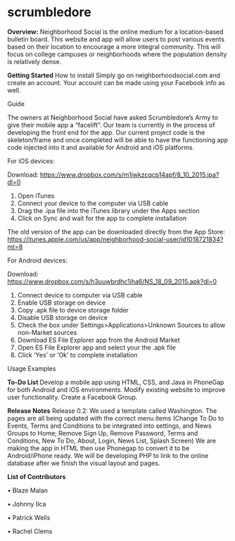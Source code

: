 # scrumbledore
<b>Overview:</b>
  Neighborhood Social is the online medium for a location-based bulletin board. This website and app will allow users to post various events based on their location to encourage a more integral community. This will focus on college campuses or neighborhoods where the population density is relatively dense.



<b>Getting Started</b>
  How to install
    Simply go on neighborhoodsocial.com and create an account. Your account can be made using your Facebook info as well. 
  
  Guide

The owners at Neighborhood Social have asked Scrumbledore’s Army to give their mobile app a “facelift”. Our team is currently in the process of developing the front end for the app. Our current project code is the skeleton/frame and once completed will be able to have the functioning app code injected into it and available for Android and iOS platforms.

For iOS devices:

Download: https://www.dropbox.com/s/m1jwkzcqcp14apf/8_10_2015.ipa?dl=0

1. Open iTunes
2. Connect your device to the computer via USB cable
3. Drag the .ipa file into the iTunes library under the Apps section
4. Click on Sync and wait for the app to complete installation 

The old version of the app can be downloaded directly from the App Store: https://itunes.apple.com/us/app/neighborhood-social-user/id1018721834?mt=8


For Android devices:

Download: https://www.dropbox.com/s/h3uuwbrdhc1iha6/NS_18_09_2015.apk?dl=0

1. Connect device to computer via USB cable
2. Enable USB storage on device
3. Copy .apk file to device storage folder
4. Disable USB storage on device
5. Check the box under Settings>Applications>Unknown Sources to allow non-Market sources
6. Download ES File Explorer app from the Android Market
7. Open ES File Explorer app and select your the .apk file
8. Click ‘Yes’ or ‘Ok’ to complete installation

  
  Usage Examples
    


<b>To-Do List  </b>
  Develop a mobile app using HTML, CSS, and Java in PhoneGap for both Android and iOS environments.
  Modify existing website to improve user functionality.
  Create a Facebook Group.

<b>Release Notes</b>
	Release 0.2: We used a template called Washington. The pages are all being updated with the correct menu items (Change To Do to Events, Terms and Conditions to be integrated into settings, and News Groups to Home; Remove Sign Up, Remove Password, Terms and Conditions, New To Do, About, Login, News List, Splash Screen)
	We are making the app in HTML then use Phonegap to convert it to be Android/iPhone ready. We will be developing PHP to link to the online database after we finish the visual layout and pages. 
	
  
  

<b>List of Contributors</b>

• Blaze Malan

• Johnny Ilca

• Patrick Wells

• Rachel Clems

  

